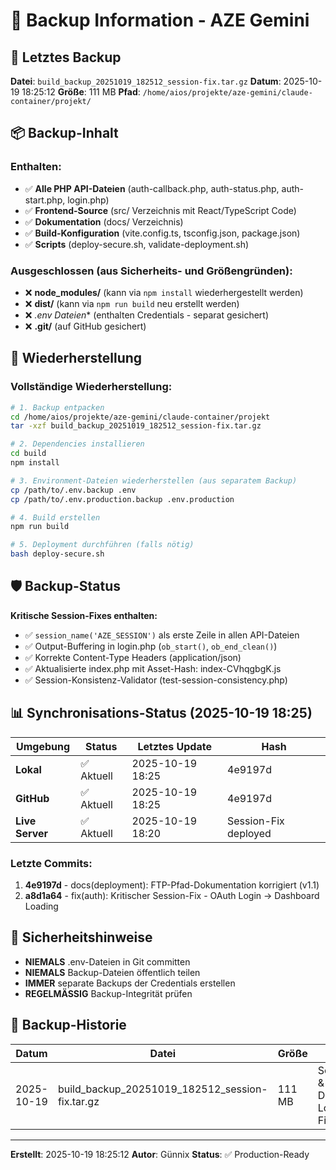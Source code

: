 # 💾 Backup Information - AZE Gemini

## 🎯 Letztes Backup

**Datei**: `build_backup_20251019_182512_session-fix.tar.gz`
**Datum**: 2025-10-19 18:25:12
**Größe**: 111 MB
**Pfad**: `/home/aios/projekte/aze-gemini/claude-container/projekt/`

## 📦 Backup-Inhalt

### Enthalten:
- ✅ **Alle PHP API-Dateien** (auth-callback.php, auth-status.php, auth-start.php, login.php)
- ✅ **Frontend-Source** (src/ Verzeichnis mit React/TypeScript Code)
- ✅ **Dokumentation** (docs/ Verzeichnis)
- ✅ **Build-Konfiguration** (vite.config.ts, tsconfig.json, package.json)
- ✅ **Scripts** (deploy-secure.sh, validate-deployment.sh)

### Ausgeschlossen (aus Sicherheits- und Größengründen):
- ❌ **node_modules/** (kann via `npm install` wiederhergestellt werden)
- ❌ **dist/** (kann via `npm run build` neu erstellt werden)
- ❌ **.env* Dateien** (enthalten Credentials - separat gesichert)
- ❌ **.git/** (auf GitHub gesichert)

## 🔄 Wiederherstellung

### Vollständige Wiederherstellung:
```bash
# 1. Backup entpacken
cd /home/aios/projekte/aze-gemini/claude-container/projekt
tar -xzf build_backup_20251019_182512_session-fix.tar.gz

# 2. Dependencies installieren
cd build
npm install

# 3. Environment-Dateien wiederherstellen (aus separatem Backup)
cp /path/to/.env.backup .env
cp /path/to/.env.production.backup .env.production

# 4. Build erstellen
npm run build

# 5. Deployment durchführen (falls nötig)
bash deploy-secure.sh
```

## 🛡️ Backup-Status

**Kritische Session-Fixes enthalten:**
- ✅ `session_name('AZE_SESSION')` als erste Zeile in allen API-Dateien
- ✅ Output-Buffering in login.php (`ob_start()`, `ob_end_clean()`)
- ✅ Korrekte Content-Type Headers (application/json)
- ✅ Aktualisierte index.php mit Asset-Hash: index-CVhqgbgK.js
- ✅ Session-Konsistenz-Validator (test-session-consistency.php)

## 📊 Synchronisations-Status (2025-10-19 18:25)

| Umgebung | Status | Letztes Update | Hash |
|----------|--------|----------------|------|
| **Lokal** | ✅ Aktuell | 2025-10-19 18:25 | 4e9197d |
| **GitHub** | ✅ Aktuell | 2025-10-19 18:25 | 4e9197d |
| **Live Server** | ✅ Aktuell | 2025-10-19 18:20 | Session-Fix deployed |

### Letzte Commits:
1. **4e9197d** - docs(deployment): FTP-Pfad-Dokumentation korrigiert (v1.1)
2. **a8d1a64** - fix(auth): Kritischer Session-Fix - OAuth Login → Dashboard Loading

## 🔐 Sicherheitshinweise

- **NIEMALS** .env-Dateien in Git committen
- **NIEMALS** Backup-Dateien öffentlich teilen
- **IMMER** separate Backups der Credentials erstellen
- **REGELMÄSSIG** Backup-Integrität prüfen

## 📅 Backup-Historie

| Datum | Datei | Größe | Anlass |
|-------|-------|-------|--------|
| 2025-10-19 | build_backup_20251019_182512_session-fix.tar.gz | 111 MB | Session-Fix & Dashboard-Loading-Fix |

---
**Erstellt**: 2025-10-19 18:25:12
**Autor**: Günnix
**Status**: ✅ Production-Ready
